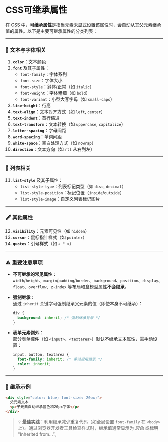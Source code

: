 # CSS可继承属性

在 CSS 中，**可继承属性**是指当元素未显式设置该属性时，会自动从其父元素继承值的属性。以下是主要可继承属性的分类列表：

---

### 📜 文本与字体相关
1. **`color`**：文本颜色
2. **`font`** 及其子属性：
    - `font-family`：字体系列
    - `font-size`：字体大小
    - `font-style`：斜体/正常（如 `italic`）
    - `font-weight`：字体粗细（如 `bold`）
    - `font-variant`：小型大写字母（如 `small-caps`）
3. **`line-height`**：行高
4. **`text-align`**：文本对齐方式（如 `left`, `center`）
5. **`text-indent`**：首行缩进
6. **`text-transform`**：文本转换（如 `uppercase`, `capitalize`）
7. **`letter-spacing`**：字母间距
8. **`word-spacing`**：单词间距
9. **`white-space`**：空白处理方式（如 `nowrap`）
10. **`direction`**：文本方向（如 `rtl` 从右到左）

---

### 📝 列表相关
11. **`list-style`** 及其子属性：
    - `list-style-type`：列表标记类型（如 `disc`, `decimal`）
    - `list-style-position`：标记位置（`inside`/`outside`）
    - `list-style-image`：自定义列表标记图片

---

### 🖋️ 其他属性
12. **`visibility`**：元素可见性（如 `hidden`）
13. **`cursor`**：鼠标指针样式（如 `pointer`）
14. **`quotes`**：引号样式（如 `« " »`）

---

### ⚠️ 重要注意事项
- **不可继承的常见属性**：  
  `width`/`height`、`margin`/`padding`/`border`、`background`、`position`、`display`、`float`、`overflow`、`z-index` 等布局和盒模型属性**不会继承**。

- **强制继承**：  
  通过 `inherit` 关键字可强制继承父元素的值（即使本身不可继承）：
  ```css
  div {
    background: inherit; /* 强制继承背景 */
  }
  ```

- **表单元素例外**：  
  部分表单控件（如 `<input>`、`<textarea>`）默认不继承文本属性，需手动设置：
  ```css
  input, button, textarea {
    font-family: inherit; /* 手动启用继承 */
    color: inherit;
  }
  ```

---

### 🌰 继承示例
```html
<div style="color: blue; font-size: 20px;">
  父元素文本
  <p>子元素自动继承蓝色和20px字体</p>
</div>
```

> 💡 **最佳实践**：利用继承减少重复代码（如全局设置 `font-family` 在 `<body>` 上）。通过浏览器开发者工具检查样式时，继承值通常显示为 _灰色_ 或标明 "Inherited from...”。